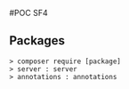 #POC SF4

## Packages

```
> composer require [package]
> server : server
> annotations : annotations
```


